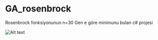 # GA_rosenbrock

Rosenbrock fonksiyonunun n=30 Gen e göre minimunu bulan c# projesi

![Alt text](GA_rosenbrock/rubenstock.JPG?raw=true "Rosenbrock")
